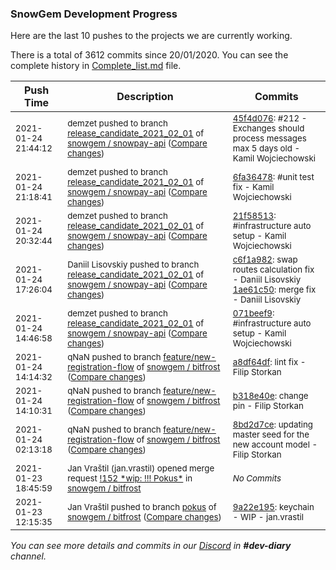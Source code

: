 
### SnowGem Development Progress

Here are the last 10 pushes to the projects we are currently working.

There is a total of 3612 commits since 20/01/2020. You can see the complete history in
 [Complete_list.md](Complete_list.md) file.

| Push Time | Description | Commits |
| --- | --- | --- |
| <sub>2021-01-24 21:44:12</sub> | <sub>demzet pushed to branch [release\_candidate\_2021\_02\_01](https://gitlab.com/snowgem/snowpay-api/commits/release_candidate_2021_02_01) of [snowgem / snowpay\-api](https://gitlab.com/snowgem/snowpay-api) ([Compare changes](https://gitlab.com/snowgem/snowpay-api/compare/6fa36478be7435cfbeca30b021b7247ef766a0ec...45f4d0768f60fd97af6c7f0c7c8e60d17bc33c7f))</sub> | <sub>[45f4d076](https://gitlab.com/snowgem/snowpay-api/-/commit/45f4d0768f60fd97af6c7f0c7c8e60d17bc33c7f): #212 - Exchanges should process messages max 5 days old - Kamil Wojciechowski</sub> |
| <sub>2021-01-24 21:18:41</sub> | <sub>demzet pushed to branch [release\_candidate\_2021\_02\_01](https://gitlab.com/snowgem/snowpay-api/commits/release_candidate_2021_02_01) of [snowgem / snowpay\-api](https://gitlab.com/snowgem/snowpay-api) ([Compare changes](https://gitlab.com/snowgem/snowpay-api/compare/21f58513e52284e7e2d19af5a7062854a8e68c5a...6fa36478be7435cfbeca30b021b7247ef766a0ec))</sub> | <sub>[6fa36478](https://gitlab.com/snowgem/snowpay-api/-/commit/6fa36478be7435cfbeca30b021b7247ef766a0ec): #unit test fix - Kamil Wojciechowski</sub> |
| <sub>2021-01-24 20:32:44</sub> | <sub>demzet pushed to branch [release\_candidate\_2021\_02\_01](https://gitlab.com/snowgem/snowpay-api/commits/release_candidate_2021_02_01) of [snowgem / snowpay\-api](https://gitlab.com/snowgem/snowpay-api) ([Compare changes](https://gitlab.com/snowgem/snowpay-api/compare/1ae61c50e6bc2360c2fb4bd548c58c39afd58b2d...21f58513e52284e7e2d19af5a7062854a8e68c5a))</sub> | <sub>[21f58513](https://gitlab.com/snowgem/snowpay-api/-/commit/21f58513e52284e7e2d19af5a7062854a8e68c5a): #infrastructure auto setup - Kamil Wojciechowski</sub> |
| <sub>2021-01-24 17:26:04</sub> | <sub>Daniil Lisovskiy pushed to branch [release\_candidate\_2021\_02\_01](https://gitlab.com/snowgem/snowpay-api/commits/release_candidate_2021_02_01) of [snowgem / snowpay\-api](https://gitlab.com/snowgem/snowpay-api) ([Compare changes](https://gitlab.com/snowgem/snowpay-api/compare/071beef9d7a52830a5d69557d03a604bb314b6f6...1ae61c50e6bc2360c2fb4bd548c58c39afd58b2d))</sub> | <sub>[c6f1a982](https://gitlab.com/snowgem/snowpay-api/-/commit/c6f1a9824a08001fdae27eef30b7798ce5d2c4d5): swap routes calculation fix - Daniil Lisovskiy<br>[1ae61c50](https://gitlab.com/snowgem/snowpay-api/-/commit/1ae61c50e6bc2360c2fb4bd548c58c39afd58b2d): merge fix - Daniil Lisovskiy</sub> |
| <sub>2021-01-24 14:46:58</sub> | <sub>demzet pushed to branch [release\_candidate\_2021\_02\_01](https://gitlab.com/snowgem/snowpay-api/commits/release_candidate_2021_02_01) of [snowgem / snowpay\-api](https://gitlab.com/snowgem/snowpay-api) ([Compare changes](https://gitlab.com/snowgem/snowpay-api/compare/0a4610caa8c4a7b91b866137b19f78efa608e41a...071beef9d7a52830a5d69557d03a604bb314b6f6))</sub> | <sub>[071beef9](https://gitlab.com/snowgem/snowpay-api/-/commit/071beef9d7a52830a5d69557d03a604bb314b6f6): #infrastructure auto setup - Kamil Wojciechowski</sub> |
| <sub>2021-01-24 14:14:32</sub> | <sub>qNaN pushed to branch [feature/new\-registration\-flow](https://gitlab.com/snowgem/bitfrost/commits/feature/new-registration-flow) of [snowgem / bitfrost](https://gitlab.com/snowgem/bitfrost) ([Compare changes](https://gitlab.com/snowgem/bitfrost/compare/b318e40edece0d7c809915278135215b0f44fda0...a8df64dffe7892daf1142767faa62e32a9bcdba2))</sub> | <sub>[a8df64df](https://gitlab.com/snowgem/bitfrost/-/commit/a8df64dffe7892daf1142767faa62e32a9bcdba2): lint fix - Filip Storkan</sub> |
| <sub>2021-01-24 14:10:31</sub> | <sub>qNaN pushed to branch [feature/new\-registration\-flow](https://gitlab.com/snowgem/bitfrost/commits/feature/new-registration-flow) of [snowgem / bitfrost](https://gitlab.com/snowgem/bitfrost) ([Compare changes](https://gitlab.com/snowgem/bitfrost/compare/8bd2d7ce163191b145ef6eee27602d8abec5f285...b318e40edece0d7c809915278135215b0f44fda0))</sub> | <sub>[b318e40e](https://gitlab.com/snowgem/bitfrost/-/commit/b318e40edece0d7c809915278135215b0f44fda0): change pin - Filip Storkan</sub> |
| <sub>2021-01-24 02:13:18</sub> | <sub>qNaN pushed to branch [feature/new\-registration\-flow](https://gitlab.com/snowgem/bitfrost/commits/feature/new-registration-flow) of [snowgem / bitfrost](https://gitlab.com/snowgem/bitfrost) ([Compare changes](https://gitlab.com/snowgem/bitfrost/compare/9db33f25ab18a8585819251a1313bbf5720ea366...8bd2d7ce163191b145ef6eee27602d8abec5f285))</sub> | <sub>[8bd2d7ce](https://gitlab.com/snowgem/bitfrost/-/commit/8bd2d7ce163191b145ef6eee27602d8abec5f285): updating master seed for the new account model - Filip Storkan</sub> |
| <sub>2021-01-23 18:45:59</sub> | <sub>Jan Vraštil (jan.vrastil) opened merge request [\!152 \*wip: \!\!\! Pokus\*](https://gitlab.com/snowgem/bitfrost/-/merge_requests/152) in [snowgem / bitfrost](https://gitlab.com/snowgem/bitfrost)</sub> | <sub>_No Commits_</sub> |
| <sub>2021-01-23 12:15:35</sub> | <sub>Jan Vraštil pushed to branch [pokus](https://gitlab.com/snowgem/bitfrost/commits/pokus) of [snowgem / bitfrost](https://gitlab.com/snowgem/bitfrost) ([Compare changes](https://gitlab.com/snowgem/bitfrost/compare/56d6924fac091c24494b1a9306f82aa6e1f66a19...9a22e195ca76cc9809c73a6d84cc34dbd3abcaa0))</sub> | <sub>[9a22e195](https://gitlab.com/snowgem/bitfrost/-/commit/9a22e195ca76cc9809c73a6d84cc34dbd3abcaa0): keychain - WIP - jan.vrastil</sub> |

_You can see more details and commits in our [Discord](https://discord.gg/zumGnbg) in **#dev-diary** channel._
